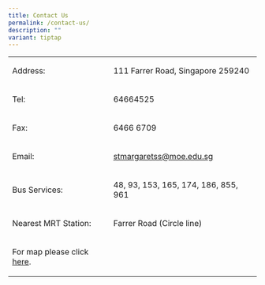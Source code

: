 ```yaml
---
title: Contact Us
permalink: /contact-us/
description: ""
variant: tiptap
---
```

<table style="minWidth: 50px">
<colgroup>
<col>
<col>
</colgroup>
<tbody>
<tr>
<td rowspan="1" colspan="1">
<p>Address:</p>
</td>
<td rowspan="1" colspan="1">
<p>111 Farrer Road, Singapore 259240</p>
</td>
</tr>
<tr>
<td rowspan="1" colspan="1">
<p>Tel:</p>
</td>
<td rowspan="1" colspan="1">
<p>64664525</p>
</td>
</tr>
<tr>
<td rowspan="1" colspan="1">
<p>Fax:</p>
</td>
<td rowspan="1" colspan="1">
<p>6466 6709</p>
</td>
</tr>
<tr>
<td rowspan="1" colspan="1">
<p>Email:</p>
</td>
<td rowspan="1" colspan="1">
<p><a href="mailto:stmargaretss@moe.edu.sg" rel="noopener noreferrer nofollow" target="_blank">stmargaretss@moe.edu.sg</a>
</p>
</td>
</tr>
<tr>
<td rowspan="1" colspan="1">
<p>Bus Services:</p>
</td>
<td rowspan="1" colspan="1">
<p>48, 93, 153, 165, 174, 186, 855, 961</p>
</td>
</tr>
<tr>
<td rowspan="1" colspan="1">
<p>Nearest MRT Station:</p>
</td>
<td rowspan="1" colspan="1">
<p>Farrer Road (Circle line)</p>
</td>
</tr>
<tr>
<td rowspan="1" colspan="1">
<p>For map please click <a href="http://www.streetdirectory.com/sg/saint-margarets/111-farrer-road-259240/7485_27076.html" rel="noopener noreferrer nofollow" target="_blank">here</a>.</p>
</td>
<td rowspan="1" colspan="1">
<p></p>
</td>
</tr>
</tbody>
</table>
<p></p>